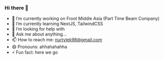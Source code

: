 ### Hi there 👋

- 🔭 I’m currently working on Froot Middle Asia (Part Time Beam Company)
- 🌱 I’m currently learning NextJS, TailwindCSS
- 🤔 I’m looking for help with
- 💬 Ask me about anything...
- 📫 How to reach me: nurtylek98@gmail.com
- 😄 Pronouns: ahhahahahha
- ⚡ Fun fact: here we go
